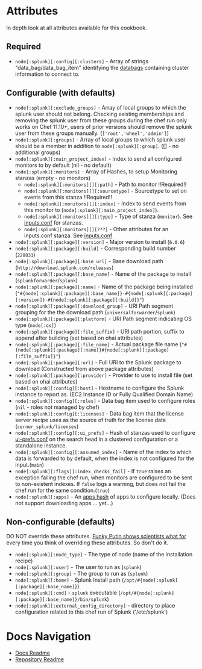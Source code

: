 Attributes
==========
In depth look at all attributes available for this cookbook.

Required
----------
* `node[:splunk][:config][:clusters]` - Array of strings "data_bag/data_bag_item" identifying the [databags](databags.md) containing cluster information to connect to.

Configurable (with defaults)
-----------------------------
* `node[:splunk][:exclude_groups]` - Array of local groups to which the splunk user should not belong. Checking existing memberships and removing the splunk user from these groups during the chef run only works on Chef 11.10+, users of prior versions should remove the splunk user from these groups manually. (`['root','wheel','admin']`)
* `node[:splunk][:groups]` - Array of local groups to which splunk user should be a member in addition to `node[:splunk][:group]`. ([] - no additional groups)
* `node[:splunk][:main_project_index]` - Index to send all configured monitors to by default (nil - no default)
* `node[:splunk][:monitors]` - Array of Hashes, to setup Monitoring stanzas (empty - no monitors)
  * `node[:splunk][:monitors][][:path]` - Path to monitor !!Required!!
  * `node[:splunk][:monitors][][:sourcetype]` - Sourcetype to set on events from this stanza !!Required!!
  * `node[:splunk][:monitors][][:index]` - Index to send events from this monitor to (`node[:splunk][:main_project_index]`).
  * `node[:splunk][:monitors][][:type]` - Type of stanza (`monitor`). See [inputs.conf][] for stanzas.
  * `node[:splunk][:monitors][][???]` - Other attributes for an inputs.conf stanza. See [inputs.conf][]
* `node[:splunk][:package][:version]` - Major version to install (`6.0.6`)
* `node[:splunk][:package][:build]` - Corresponding build number (`228831`)
* `node[:splunk][:package][:base_url]` - Base download path (`http://download.splunk.com/releases`)
* `node[:splunk][:package][:base_name]` - Name of the package to install (`splunkforwarder`/`splunk`)
* `node[:splunk][:package][:name]` - Name of the package being installed (`"#{node[:splunk][:package][:base_name]}-#{node[:splunk][:package][:version]}-#{node[:splunk][:package][:build]}"`)
* `node[:splunk][:package][:download_group]` - URI Path segment grouping for the the download path (`universalforwarder`/`splunk`)
* `node[:splunk][:package][:platform]` -  URI Path segment indicating OS type (`node[:os]`)
* `node[:splunk][:package][:file_suffix]` - URI path portion, suffix to append after building (set based on ohai attributes)
* `node[:splunk][:package][:file_name]` - Actual package file name (`"#{node[:splunk][:package][:name]}#{node[:splunk][:package][:file_suffix]}"`)
* `node[:splunk][:package][:url]` - Full URI to the Splunk package to download (Constructed from above package attributes)
* `node[:splunk][:package][:provider]` - Provider to use to install file (set based on ohai attributes)
* `node[:splunk][:config][:host]` - Hostname to configure the Splunk instance to report as. (EC2 Instance ID or Fully Qualified Domain Name)
* `node[:splunk][:config][:roles]` - Data bag item used to configure roles (`nil` - roles not managed by chef)
* `node[:splunk][:config][:licenses]` - Data bag item that the license server recipe uses as the source of truth for the license data (`cerner_splunk/licenses`)
* `node[:splunk][:config][:ui_prefs]` - Hash of stanzas used to configure [ui-prefs.conf][] on the search head in a clustered configuration or a standalone instance.
* `node[:splunk][:config][:assumed_index]` - Name of the index to which data is forwarded to by default, when the index is not configured for the input.(`main`)
* `node[:splunk][:flags][:index_checks_fail]` - If `true` raises an exception failing the chef run, when monitors are configured to be sent to non-existent indexes. If `false` logs a warning, but does not fail the chef run for the same condition.(`true`)
* `node[:splunk][:apps]` - An [apps hash](databags.md#apps-hash) of apps to configure locally. (Does not support downloading apps ... yet...)


Non-configurable (defaults)
----------------------------
DO NOT override these attributes. [Funky Putin shows scientists what for](http://vimeo.com/68930177) every time you think of overriding these attributes. So don't do it.
* `node[:splunk][:node_type]` - The type of node (name of the installation recipe)
* `node[:splunk][:user]` - The user to run as (`splunk`)
* `node[:splunk][:group]` - The group to run as (`splunk`)
* `node[:splunk][:home]` - Splunk Install path (`/opt/#{node[:splunk][:package][:base_name]}`)
* `node[:splunk][:cmd]` - `splunk` executable (`/opt/#{node[:splunk][:package][:base_name]}/bin/splunk`)
* `node[:splunk][:external_config_directory]` - directory to place configuration related to this chef run of Splunk ('/etc/splunk')

Docs Navigation
===============
* [Docs Readme](README.md)
* [Repository Readme](../README.md)

[inputs.conf]: http://docs.splunk.com/Documentation/Splunk/6.0.1/admin/Inputsconf
[ui-prefs.conf]: http://docs.splunk.com/Documentation/Splunk/6.0.1/Admin/Ui-prefsconf
